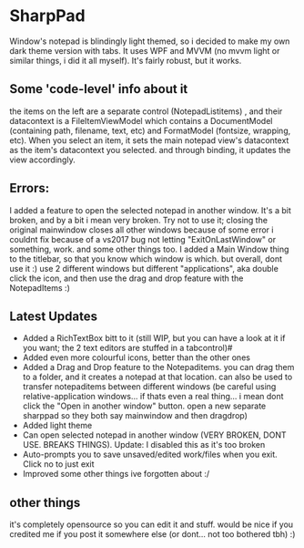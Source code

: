 # SharpPad
Window's notepad is blindingly light themed, so i decided to make my own dark theme version with tabs. It uses WPF and MVVM (no mvvm light or similar things, i did it all myself). It's fairly robust, but it works. 

## Some 'code-level' info about it
the items on the left are a separate control (NotepadListitems) , and their datacontext is a FileItemViewModel which contains a DocumentModel (containing path, filename, text, etc) and FormatModel (fontsize, wrapping, etc). When you select an item, it sets the main notepad view's datacontext as the item's datacontext you selected. and through binding, it updates the view accordingly.

## Errors:
I added a feature to open the selected notepad in another window. It's a bit broken, and by a bit i mean very broken. Try not to use it; closing the original mainwindow closes all other windows because of some error i couldnt fix because of a vs2017 bug not letting "ExitOnLastWindow" or something, work. and some other things too. I added a Main Window thing to the titlebar, so that you know which window is which. but overall, dont use it :) use 2 different windows but different "applications", aka double click the icon, and then use the drag and drop feature with the NotepadItems :)

## Latest Updates
- Added a RichTextBox bitt to it (still WIP, but you can have a look at it if you want; the 2 text editors are stuffed in a tabcontrol)#
- Added even more colourful icons, better than the other ones
- Added a Drag and Drop feature to the Notepaditems. you can drag them to a folder, and it creates a notepad at that location. can also be used to transfer notepaditems between different windows (be careful using relative-application windows... if thats even a real thing... i mean dont click the "Open in another window" button. open a new separate sharppad so they both say mainwindow and then dragdrop)
- Added light theme
- Can open selected notepad in another window (VERY BROKEN, DONT USE. BREAKS THINGS). Update: I disabled this as it's too broken 
- Auto-prompts you to save unsaved/edited work/files when you exit. Click no to just exit
- Improved some other things ive forgotten about :/

## other things
it's completely opensource so you can edit it and stuff. would be nice if you credited me if you post it somewhere else (or dont... not too bothered tbh) :)

